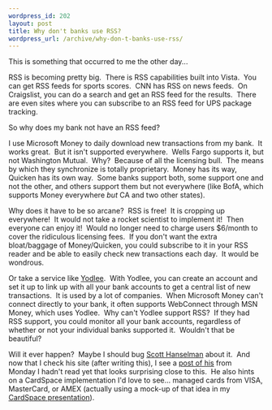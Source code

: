```yaml
--- 
wordpress_id: 202
layout: post
title: Why don't banks use RSS?
wordpress_url: /archive/why-don-t-banks-use-rss/
---
```


<p>This is something that occurred to me the other day...</p> <p>RSS is becoming pretty big.&nbsp; There is RSS capabilities built into Vista.&nbsp; You can get RSS feeds for sports scores.&nbsp; CNN has RSS on news feeds.&nbsp; On Craigslist, you can do a search and get an RSS feed for the results.&nbsp; There are even sites where you can subscribe to an RSS feed for UPS package tracking.</p> <p>So why does my bank not have an RSS feed?</p> <p>I use Microsoft Money to daily download new transactions from my bank.&nbsp; It works great.&nbsp; But it isn't supported everywhere.&nbsp; Wells Fargo supports it, but not Washington Mutual.&nbsp; Why?&nbsp; Because of all the licensing bull.&nbsp; The means by which they synchronize is totally proprietary.&nbsp; Money has its way, Quicken has its own way.&nbsp; Some banks support both, some support one and not the other, and others support them but not everywhere (like BofA, which supports Money everywhere <em>but</em> CA and two other states).</p> <p>Why does it have to be so arcane?&nbsp; RSS is free!&nbsp; It is cropping up everywhere!&nbsp; It would not take a rocket scientist to implement it!&nbsp; Then everyone can enjoy it!&nbsp; Would no longer need to charge users $6/month to cover the ridiculous licensing fees.&nbsp; If you don't want the extra bloat/baggage of Money/Quicken, you could subscribe to it in your RSS reader and be able to easily check new transactions each day.&nbsp; It would be wondrous.</p> <p>Or take a service like <a href="http://corporate.yodlee.com/">Yodlee</a>.&nbsp; With Yodlee, you can create an account and set it up to link up with all your bank accounts to get a central list of new transactions.&nbsp; It is used by a lot of companies.&nbsp; When Microsoft Money can't connect directly to your bank, it often supports WebConnect through MSN Money, which uses Yodlee.&nbsp; Why can't Yodlee support RSS?&nbsp; If they had RSS support, you could monitor all your bank accounts, regardless of whether or not your individual banks supported it.&nbsp; Wouldn't that be beautiful?</p> <p>Will it ever happen?&nbsp; Maybe I should bug <a href="http://hanselman.com/blog/">Scott Hanselman</a> about it.&nbsp; And now that I check his site (after writing this), I see a <a href="http://www.hanselman.com/blog/AccessingPrivateAndAuthenticatedFeedsWhyItsImportant.aspx">post of his</a> from Monday&nbsp;I hadn't read yet that&nbsp;looks surprising close to this.&nbsp; He also hints on a CardSpace implementation I'd love to see... managed cards from VISA, MasterCard, or AMEX (actually using a mock-up of that idea in my <a href="http://qgyen.net/archive/2006/09/13/Official-posting-of-my-CardSpace-presentation-at-Sac-.NET-User-Group.aspx">CardSpace presentation</a>).</p>
         
